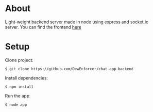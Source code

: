 # About
Light-weight backend server made in node using express and socket.io server. You can find the frontend [here](https://github.com/DewEnforcer/chat-app)
# Setup
Clone project: 
```
$ git clone https://github.com/DewEnforcer/chat-app-backend
```
Install dependencies:
```
$ npm install
```
Run the app:
```
$ node app
```